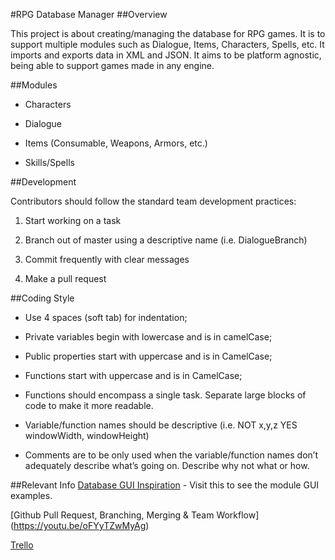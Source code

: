 #RPG Database Manager
##Overview

This project is about creating/managing the database for RPG games. It is to support multiple modules such as Dialogue, Items, Characters, Spells, etc. It imports and exports data in XML and JSON. It aims to be platform agnostic, being able to support games made in any engine.

##Modules

* Characters

* Dialogue

* Items (Consumable, Weapons, Armors, etc.)

* Skills/Spells

##Development 

Contributors should follow the standard team development practices:

1. Start working on a task

2. Branch out of master using a descriptive name (i.e. DialogueBranch)

3. Commit frequently with clear messages

4. Make a pull request

##Coding Style

- Use 4 spaces (soft tab) for indentation;

- Private variables begin with lowercase and is in camelCase;

- Public properties start with uppercase and is in CamelCase;

- Functions start with uppercase and is in CamelCase;

- Functions should encompass a single task. Separate large blocks of code to make it more readable.

- Variable/function names should be descriptive (i.e. NOT  x,y,z  YES windowWidth, windowHeight)

- Comments are to be only used when the variable/function names don’t adequately describe what’s going on. Describe why not what or how.

##Relevant Info
[Database GUI Inspiration](https://steamcommunity.com/sharedfiles/filedetails/?id=123520832) - Visit this to see the module GUI examples. 

[Github Pull Request, Branching, Merging & Team Workflow] (https://youtu.be/oFYyTZwMyAg)

[Trello](https://trello.com/b/AKWe5kXc/rpg-database)

